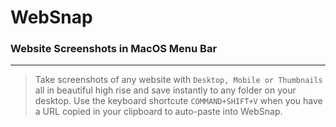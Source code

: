 # WebSnap
### Website Screenshots in MacOS Menu Bar
-----

> Take screenshots of any website with `Desktop, Mobile or Thumbnails` all in beautiful high rise and save instantly to any folder on your desktop. Use the keyboard shortcute `COMMAND+SHIFT+V` when you have a URL copied in your clipboard to auto-paste into WebSnap.